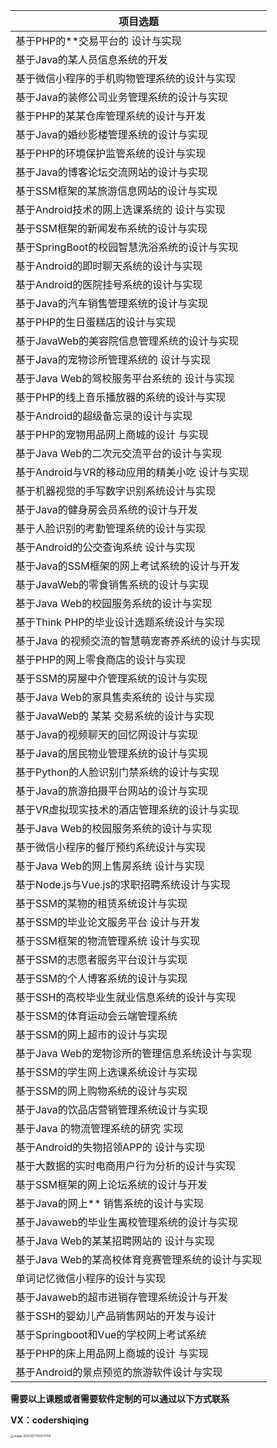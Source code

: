 | 项目选题                                          |
| ------------------------------------------------- |
| 基于PHP的**交易平台的 设计与实现                  |
| 基于Java的某人员信息系统的开发                    |
| 基于微信小程序的手机购物管理系统的设计与实现      |
| 基于Java的装修公司业务管理系统的设计与实现        |
| 基于PHP的某某仓库管理系统的设计与开发             |
| 基于Java的婚纱影楼管理系统的设计与实现            |
| 基于PHP的环境保护监管系统的设计与实现             |
| 基于Java的博客论坛交流网站的设计与实现            |
| 基于SSM框架的某旅游信息网站的设计与实现           |
| 基于Android技术的网上选课系统的 设计与实现        |
| 基于SSM框架的新闻发布系统的设计与实现             |
| 基于SpringBoot的校园智慧洗浴系统的设计与实现      |
| 基于Android的即时聊天系统的设计与实现             |
| 基于Android的医院挂号系统的设计与实现             |
| 基于Java的汽车销售管理系统的设计与实现            |
| 基于PHP的生日蛋糕店的设计与实现                   |
| 基于JavaWeb的美容院信息管理系统的设计与实现       |
| 基于Java的宠物诊所管理系统的 设计与实现           |
| 基于Java Web的驾校服务平台系统的 设计与实现       |
| 基于PHP的线上音乐播放器的系统的设计与实现         |
| 基于Android的超级备忘录的设计与实现               |
| 基于PHP的宠物用品网上商城的设计 与实现            |
| 基于Java Web的二次元交流平台的设计与实现          |
| 基于Android与VR的移动应用的精美小吃 设计与实现    |
| 基于机器视觉的手写数字识别系统设计与实现          |
| 基于Java的健身房会员系统的设计与开发              |
| 基于人脸识别的考勤管理系统的设计与实现            |
| 基于Android的公交查询系统 设计与实现              |
| 基于Java的SSM框架的网上考试系统的设计与开发       |
| 基于JavaWeb的零食销售系统的设计与实现             |
| 基于Java Web的校园服务系统的设计与实现            |
| 基于Think PHP的毕业设计选题系统设计与实现         |
| 基于Java 的视频交流的智慧萌宠寄养系统的设计与实现 |
| 基于PHP的网上零食商店的设计与实现                 |
| 基于SSM的房屋中介管理系统的设计与实现             |
| 基于Java Web的家具售卖系统的 设计与实现           |
| 基于JavaWeb的 某某 交易系统的设计与实现           |
| 基于Java的视频聊天的回忆网设计与实现              |
| 基于Java的居民物业管理系统的设计与实现            |
| 基于Python的人脸识别门禁系统的设计与实现          |
| 基于Java的旅游拍摄平台网站的设计与实现            |
| 基于VR虚拟现实技术的酒店管理系统的设计与实现      |
| 基于Java Web的校园服务系统的设计与实现            |
| 基于微信小程序的餐厅预约系统设计与实现            |
| 基于Java Web的网上售房系统 设计与实现             |
| 基于Node.js与Vue.js的求职招聘系统设计与实现       |
| 基于SSM的某物的租赁系统设计与实现                 |
| 基于SSM的毕业论文服务平台 设计与开发              |
| 基于SSM框架的物流管理系统 设计与实现              |
| 基于SSM的志愿者服务平台设计与实现                 |
| 基于SSM的个人博客系统的设计与实现                 |
| 基于SSH的高校毕业生就业信息系统的设计与实现       |
| 基于SSM的体育运动会云端管理系统                   |
| 基于SSM的网上超市的设计与实现                     |
| 基于Java Web的宠物诊所的管理信息系统设计与实现    |
| 基于SSM的学生网上选课系统设计与实现               |
| 基于SSM的网上购物系统的设计与实现                 |
| 基于Java的饮品店营销管理系统设计与实现            |
| 基于Java 的物流管理系统的研究 实现                |
| 基于Android的失物招领APP的 设计与实现             |
| 基于大数据的实时电商用户行为分析的设计与实现      |
| 基于SSM框架的网上论坛系统的设计与开发             |
| 基于Java的网上** 销售系统的设计与实现             |
| 基于Javaweb的毕业生离校管理系统的设计与实现       |
| 基于Java Web的某某招聘网站的 设计与实现           |
| 基于Java Web的某高校体育竞赛管理系统的设计与实现  |
| 单词记忆微信小程序的设计与实现                    |
| 基于Javaweb的超市进销存管理系统设计与开发         |
| 基于SSH的婴幼儿产品销售网站的开发与设计           |
| 基于Springboot和Vue的学校网上考试系统             |
| 基于PHP的床上用品网上商城的设计 与实现            |
| 基于Android的景点预览的旅游软件设计与实现         |



**需要以上课题或者需要软件定制的可以通过以下方式联系**

**VX：codershiqing**



<img src="https://github.com/14teacher/Select-A-Topic/blob/main/VX.jpgg" alt="image-20201217100213706" style="zoom: 33%;" />
















